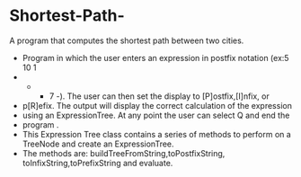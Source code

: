 # Shortest-Path-
A program that computes the shortest path between two cities.
 * Program in which the user enters an expression in postfix notation (ex:5 10 1
 * + * 7 -). The user can then set the display to [P]ostfix,[I]nfix, or
 * p[R]efix. The output will display the correct calculation of the expression
 * using an ExpressionTree. At any point the user can select Q and end the
 * program .
 * This Expression Tree class contains a series of methods to perform on a TreeNode and create an ExpressionTree. 
 * The methods are: buildTreeFromString,toPostfixString, toInfixString,toPrefixString and evaluate.
